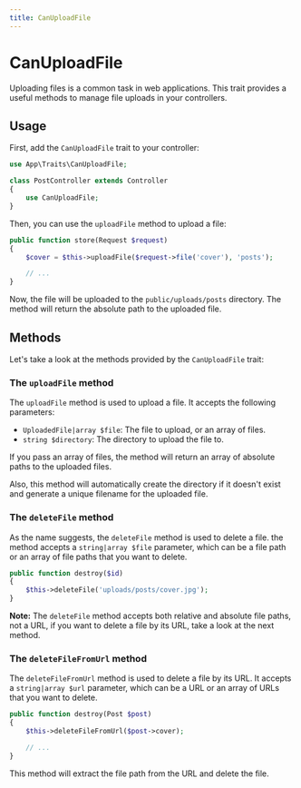 ```yaml
---
title: CanUploadFile
---
```


# CanUploadFile

Uploading files is a common task in web applications. This trait provides a useful methods to manage file uploads in your controllers.

## Usage

First, add the `CanUploadFile` trait to your controller:

```php
use App\Traits\CanUploadFile;

class PostController extends Controller
{
    use CanUploadFile;
}
```

Then, you can use the `uploadFile` method to upload a file:

```php
public function store(Request $request)
{
    $cover = $this->uploadFile($request->file('cover'), 'posts');

    // ...
}
```

Now, the file will be uploaded to the `public/uploads/posts` directory. The method will return the absolute path to the uploaded file.

## Methods

Let's take a look at the methods provided by the `CanUploadFile` trait:

### The `uploadFile` method

The `uploadFile` method is used to upload a file. It accepts the following parameters:

- `UploadedFile|array $file`: The file to upload, or an array of files.
- `string $directory`: The directory to upload the file to.

If you pass an array of files, the method will return an array of absolute paths to the uploaded files.

Also, this method will automatically create the directory if it doesn't exist and generate a unique filename for the uploaded file.

### The `deleteFile` method

As the name suggests, the `deleteFile` method is used to delete a file. the method accepts a `string|array $file` parameter, which can be a file path or an array of file paths that you want to delete.

```php
public function destroy($id)
{
    $this->deleteFile('uploads/posts/cover.jpg');
}
```

**Note:** The `deleteFile` method accepts both relative and absolute file paths, not a URL, if you want to delete a file by its URL, take a look at the next method.

### The `deleteFileFromUrl` method

The `deleteFileFromUrl` method is used to delete a file by its URL. It accepts a `string|array $url` parameter, which can be a URL or an array of URLs that you want to delete.

```php
public function destroy(Post $post)
{
    $this->deleteFileFromUrl($post->cover);

    // ...
}
```

This method will extract the file path from the URL and delete the file.
